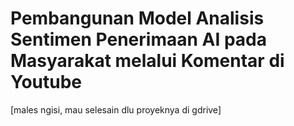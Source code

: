 # Pembangunan Model Analisis Sentimen Penerimaan AI pada Masyarakat melalui Komentar di Youtube
[males ngisi, mau selesain dlu proyeknya di gdrive]
